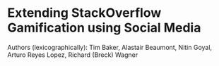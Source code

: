 # Extending StackOverflow Gamification using Social Media
Authors (lexicographically): Tim Baker, Alastair Beaumont, Nitin Goyal, Arturo Reyes Lopez, Richard (Breck) Wagner
